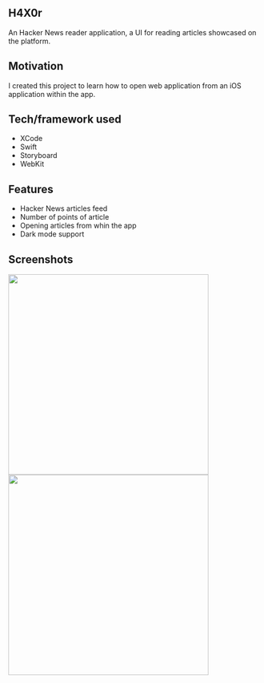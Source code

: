 ## H4X0r
An Hacker News reader application, a UI for reading articles showcased on the platform.

## Motivation
I created this project to learn how to open web application from an iOS application within the app.
 
## Tech/framework used
- XCode
- Swift
- Storyboard
- WebKit

## Features
- Hacker News articles feed
- Number of points of article
- Opening articles from whin the app
- Dark mode support

## Screenshots
 <img src="https://i.ibb.co/VNVLf5Q/Simulator-Screen-Shot-i-Phone-11-2021-03-31-at-21-40-16.png" height=400>
 <img src="https://i.ibb.co/6s0RhFp/Simulator-Screen-Shot-i-Phone-11-2021-03-31-at-21-42-30.png" height=400>
